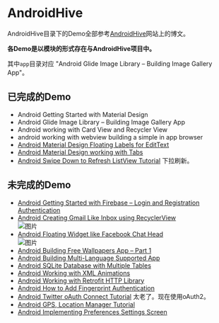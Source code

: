 # AndroidHive

AndroidHive目录下的Demo全部参考[AndroidHive](http://www.androidhive.info)网站上的博文。

**各Demo是以模块的形式存在与AndroidHive项目中。**

其中`app`目录对应 "Android Glide Image Library – Building Image Gallery App"。


## 已完成的Demo

- Android Getting Started with Material Design
- Android Glide Image Library – Building Image Gallery App
- Android working with Card View and Recycler View
- android working with webview building a simple in app browser
- [Android Material Design Floating Labels for EditText](http://www.androidhive.info/2015/09/android-material-design-floating-labels-for-edittext/)  
- [Android Material Design working with Tabs](http://www.androidhive.info/2015/09/android-material-design-working-with-tabs/)  
- [Android Swipe Down to Refresh ListView Tutorial](http://www.androidhive.info/2015/05/android-swipe-down-to-refresh-listview-tutorial/) 下拉刷新。





## 未完成的Demo

- [Android Getting Started with Firebase – Login and Registration Authentication](http://www.androidhive.info/2016/06/android-getting-started-firebase-simple-login-registration-auth/)  
- [Android Creating Gmail Like Inbox using RecyclerView](http://www.androidhive.info/2017/02/android-creating-gmail-like-inbox-using-recyclerview/)  
  ![图片](http://www.androidhive.info/wp-content/uploads/2017/02/demo-gif-high-resolution.gif)
- [Android Floating Widget like Facebook Chat Head](http://www.androidhive.info/2016/11/android-floating-widget-like-facebook-chat-head/)  
  ![图片](http://www.androidhive.info/wp-content/uploads/2016/11/android-floating-chat-widget-like-facebook.gif)  
- [Android Building Free Wallpapers App – Part 1](http://www.androidhive.info/2014/08/android-building-free-wallpapers-app-part-1/)  
- [Android Building Multi-Language Supported App](http://www.androidhive.info/2014/07/android-building-multi-language-supported-app/)  
- [Android SQLite Database with Multiple Tables](http://www.androidhive.info/2013/09/android-sqlite-database-with-multiple-tables/)  
- [Android Working with XML Animations](http://www.androidhive.info/2013/06/android-working-with-xml-animations/)  
- [Android Working with Retrofit HTTP Library](http://www.androidhive.info/2016/05/android-working-with-retrofit-http-library/)  
- [Android How to Add Fingerprint Authentication](http://www.androidhive.info/2016/11/android-add-fingerprint-authentication/)  
- [Android Twitter oAuth Connect Tutorial](http://www.androidhive.info/2012/09/android-twitter-oauth-connect-tutorial/) 太老了。现在使用oAuth2。
- [Android GPS, Location Manager Tutorial](http://www.androidhive.info/2012/07/android-gps-location-manager-tutorial/)  
- [Android Implementing Preferences Settings Screen](http://www.androidhive.info/2017/07/android-implementing-preferences-settings-screen/ "Android Implementing Preferences Settings Screen")


